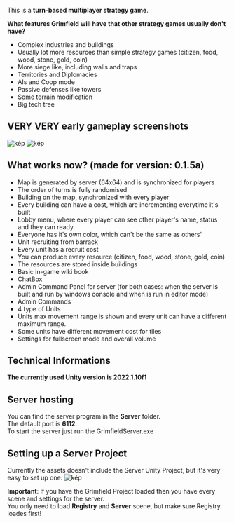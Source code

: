 This is a **turn-based multiplayer strategy game**.

**What features Grimfield will have that other strategy games usually don't have?**
- Complex industries and buildings
- Usually lot more resources than simple strategy games (citizen, food, wood, stone, gold, coin)
- More siege like, including walls and traps
- Territories and Diplomacies
- AIs and Coop mode
- Passive defenses like towers
- Some terrain modification
- Big tech tree

## VERY VERY early gameplay screenshots

![kép](https://user-images.githubusercontent.com/40893862/187195188-5f87658e-a3d0-4551-9276-8736e23e87c7.png)
![kép](https://user-images.githubusercontent.com/40893862/186993638-48205607-6f7b-4340-996e-063215661d3b.png)

## What works now? (made for version: 0.1.5a)
- Map is generated by server (64x64) and is synchronized for players
- The order of turns is fully randomised
- Building on the map, synchronized with every player
- Every building can have a cost, which are incrementing everytime it's built
- Lobby menu, where every player can see other player's name, status and they can ready.
- Everyone has it's own color, which can't be the same as others'
- Unit recruiting from barrack
- Every unit has a recruit cost
- You can produce every resource (citizen, food, wood, stone, gold, coin)
- The resources are stored inside buildings
- Basic in-game wiki book
- ChatBox
- Admin Command Panel for server (for both cases: when the server is built and run by windows console and when is run in editor mode)
- Admin Commands
- 4 type of Units
- Units max movement range is shown and every unit can have a different maximum range.
- Some units have different movement cost for tiles
- Settings for fullscreen mode and overall volume

## Technical Informations

**The currently used Unity version is 2022.1.10f1**

## Server hosting

You can find the server program in the **Server** folder.<br>
The default port is **6112**.<br>
To start the server just run the GrimfieldServer.exe<br>

## Setting up a Server Project

Currently the assets doesn't include the Server Unity Project, but it's very easy to set up one:
![kép](https://user-images.githubusercontent.com/40893862/183385947-8c09a0b6-4be5-4aa5-9488-bb5f10371f27.png)

**Important**: If you have the Grimfield Project loaded then you have every scene and settings for the server.<br>
You only need to load **Registry** and **Server** scene, but make sure Registry loades first!
